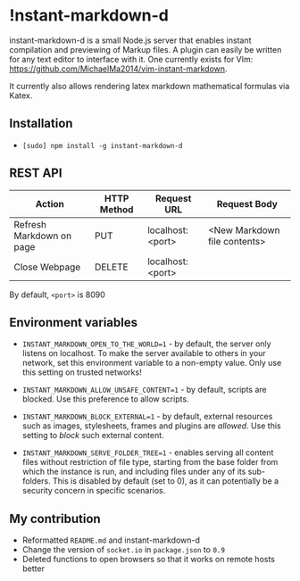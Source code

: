!nstant-markdown-d
================
instant-markdown-d is a small Node.js server that enables instant compilation
and previewing of Markup files.
A plugin can easily be written for any text editor to interface with it.
One currently exists for VIm: https://github.com/MichaelMa2014/vim-instant-markdown.

It currently also allows rendering latex markdown mathematical formulas via Katex.

Installation
------------
- `[sudo] npm install -g instant-markdown-d`

REST API
--------

 | Action                   | HTTP Method   | Request URL                 | Request Body                   |
 | ------------------------ | ------------- | --------------------------- | ------------------------------ |
 | Refresh Markdown on page | PUT           | localhost:\<port\>          | \<New Markdown file contents\> |
 | Close Webpage            | DELETE        | localhost:\<port\>          |                                |

By default, `<port>` is 8090

Environment variables
---------------------

* `INSTANT_MARKDOWN_OPEN_TO_THE_WORLD=1` - by default, the server only listens
  on localhost. To make the server available to others in your network, set this
  environment variable to a non-empty value. Only use this setting on trusted
  networks!

* `INSTANT_MARKDOWN_ALLOW_UNSAFE_CONTENT=1` - by default, scripts are blocked.
  Use this preference to allow scripts.

* `INSTANT_MARKDOWN_BLOCK_EXTERNAL=1` - by default, external resources such as
  images, stylesheets, frames and plugins are *allowed*. Use this setting to
  *block* such external content.

* `INSTANT_MARKDOWN_SERVE_FOLDER_TREE=1` - enables serving all content files
   without restriction of file type, starting from the base folder from which
   the instance is run, and including files under any of its sub-folders.
   This is disabled by default (set to 0),
   as it can potentially be a security concern in specific scenarios.

My contribution
---------------

* Reformatted `README.md` and instant-markdown-d
* Change the version of `socket.io` in `package.json` to `0.9`
* Deleted functions to open browsers so that it works on remote hosts better
